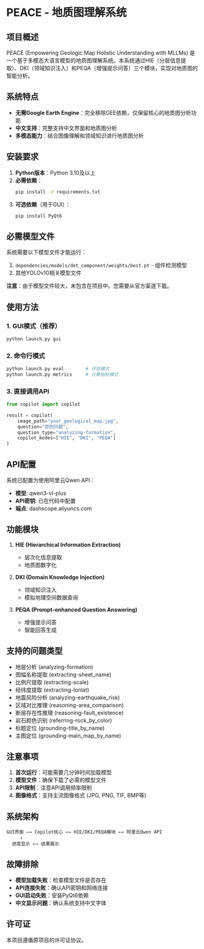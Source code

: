 # PEACE - 地质图理解系统

## 项目概述

PEACE (Empowering Geologic Map Holistic Understanding with MLLMs) 是一个基于多模态大语言模型的地质图理解系统。本系统通过HIE（分层信息提取）、DKI（领域知识注入）和PEQA（增强提示问答）三个模块，实现对地质图的智能分析。

## 系统特点

- **无需Google Earth Engine**：完全移除GEE依赖，仅保留核心的地质图分析功能
- **中文支持**：完整支持中文界面和地质图分析
- **多模态能力**：结合图像理解和领域知识进行地质图分析

## 安装要求

1. **Python版本**：Python 3.10及以上
2. **必需依赖**：
   ```bash
   pip install -r requirements.txt
   ```
3. **可选依赖**（用于GUI）：
   ```bash
   pip install PyQt6
   ```

## 必需模型文件

系统需要以下模型文件才能运行：

1. `dependencies/models/det_component/weights/best.pt` - 组件检测模型
2. 其他YOLOv10相关模型文件

**注意**：由于模型文件较大，未包含在项目中。您需要从官方渠道下载。

## 使用方法

### 1. GUI模式（推荐）

```bash
python launch.py gui
```

### 2. 命令行模式

```bash
python launch.py eval        # 评估模式
python launch.py metrics     # 计算指标模式
```

### 3. 直接调用API

```python
from copilot import copilot

result = copilot(
    image_path="your_geological_map.jpg",
    question="您的问题",
    question_type="analyzing-formation",
    copilot_modes=["HIE", "DKI", "PEQA"]
)
```

## API配置

系统已配置为使用阿里云Qwen API：

- **模型**: qwen3-vl-plus
- **API密钥**: 已在代码中配置
- **端点**: dashscope.aliyuncs.com

## 功能模块

1. **HIE (Hierarchical Information Extraction)**
   - 层次化信息提取
   - 地质图数字化

2. **DKI (Domain Knowledge Injection)**
   - 领域知识注入
   - 模拟地理空间数据查询

3. **PEQA (Prompt-enhanced Question Answering)**
   - 增强提示问答
   - 智能回答生成

## 支持的问题类型

- 地层分析 (analyzing-formation)
- 图幅名称提取 (extracting-sheet_name)
- 比例尺提取 (extracting-scale)
- 经纬度提取 (extracting-lonlat)
- 地震风险分析 (analyzing-earthquake_risk)
- 区域对比推理 (reasoning-area_comparison)
- 断层存在性推理 (reasoning-fault_existence)
- 岩石颜色识别 (referring-rock_by_color)
- 标题定位 (grounding-title_by_name)
- 主图定位 (grounding-main_map_by_name)

## 注意事项

1. **首次运行**：可能需要几分钟时间加载模型
2. **模型文件**：确保下载了必需的模型文件
3. **API限制**：注意API调用频率限制
4. **图像格式**：支持主流图像格式 (JPG, PNG, TIF, BMP等)

## 系统架构

```
GUI界面 ←→ Copilot核心 ←→ HIE/DKI/PEQA模块 ←→ 阿里云Qwen API
     ↓
  进度显示 ←→ 结果展示
```

## 故障排除

- **模型加载失败**：检查模型文件是否存在
- **API连接失败**：确认API密钥和网络连接
- **GUI启动失败**：安装PyQt6依赖
- **中文显示问题**：确认系统支持中文字体

## 许可证

本项目遵循原项目的许可证协议。